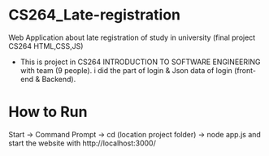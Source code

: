 # CS264_Late-registration
Web Application about late registration of study in university (final project CS264 HTML,CSS,JS)

- This is project in CS264 INTRODUCTION TO SOFTWARE ENGINEERING with team (9 people).
i did the part of login & Json data of login (front-end & Backend).

# How to Run
Start -> Command Prompt -> cd (location project folder) -> node app.js
and start the website with http://localhost:3000/
